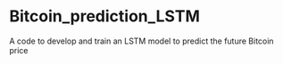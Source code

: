 # Bitcoin_prediction_LSTM
A code to develop and train an LSTM model to predict the future Bitcoin price
